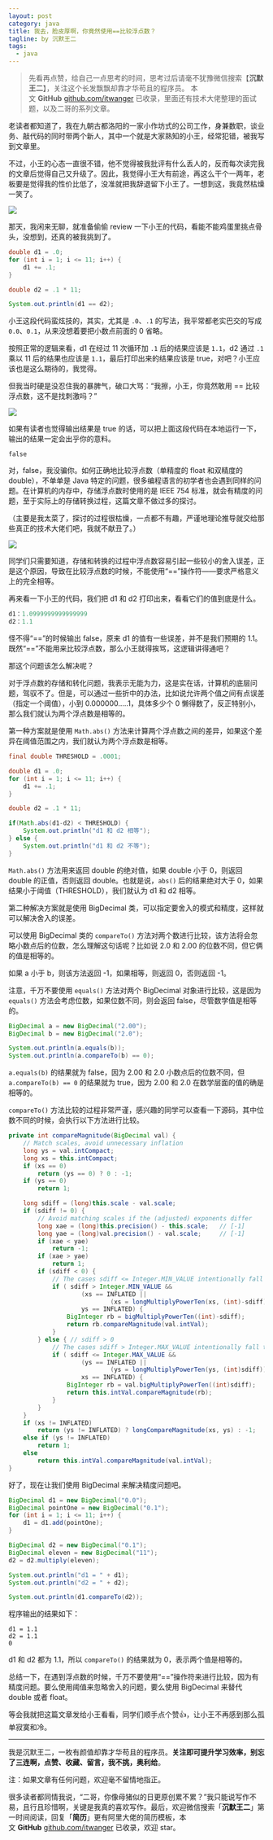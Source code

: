 ```yaml
---
layout: post
category: java
title: 我去，脸皮厚啊，你竟然使用==比较浮点数？
tagline: by 沉默王二
tags: 
  - java
---
```


>先看再点赞，给自己一点思考的时间，思考过后请毫不犹豫微信搜索【**沉默王二**】，关注这个长发飘飘却靠才华苟且的程序员。
本文 **GitHub** [github.com/itwanger](https://github.com/qinggee/itwanger.github.io) 已收录，里面还有技术大佬整理的面试题，以及二哥的系列文章。

<!--more-->




老读者都知道了，我在九朝古都洛阳的一家小作坊式的公司工作，身兼数职，谈业务、敲代码的同时带两个新人，其中一个就是大家熟知的小王，经常犯错，被我写到文章里。

不过，小王的心态一直很不错，他不觉得被我批评有什么丢人的，反而每次读完我的文章后觉得自己又升级了。因此，我觉得小王大有前途，再这么干个一两年，老板要是觉得我的性价比低了，没准就把我辞退留下小王了。一想到这，我竟然枯燥一笑了。

![](http://www.itwanger.com/assets/images/2020/07/java-float-01.gif)

那天，我闲来无聊，就准备偷偷 review 一下小王的代码，看能不能鸡蛋里挑点骨头，没想到，还真的被我挑到了。

```java
double d1 = .0;
for (int i = 1; i <= 11; i++) {
    d1 += .1;
}

double d2 = .1 * 11;

System.out.println(d1 == d2);
```

小王这段代码蛮炫技的，其实，尤其是 `.0`、`.1` 的写法，我平常都老实巴交的写成 `0.0`、`0.1`，从来没想着要把小数点前面的 0 省略。

按照正常的逻辑来看，d1 在经过 11 次循环加 `.1` 后的结果应该是 `1.1`，d2 通过 `.1` 乘以 11 后的结果也应该是 `1.1`，最后打印出来的结果应该是 true，对吧？小王应该也是这么期待的，我觉得。

但我当时硬是没忍住我的暴脾气，破口大骂：“我擦，小王，你竟然敢用 == 比较浮点数，这不是找刺激吗？”

![](http://www.itwanger.com/assets/images/2020/07/java-float-02.png)


如果有读者也觉得输出结果是 true 的话，可以把上面这段代码在本地运行一下，输出的结果一定会出乎你的意料。

```
false
```

对，false，我没骗你。如何正确地比较浮点数（单精度的 float 和双精度的 double），不单单是 Java 特定的问题，很多编程语言的初学者也会遇到同样的问题。在计算机的内存中，存储浮点数时使用的是 IEEE 754 标准，就会有精度的问题，至于实际上的存储转换过程，这篇文章不做过多的探讨。

（主要是我太菜了，探讨的过程很枯燥，一点都不有趣，严谨地理论推导就交给那些真正的技术大佬们吧，我就不献丑了。）

![](http://www.itwanger.com/assets/images/2020/07/java-float-03.png)

同学们只需要知道，存储和转换的过程中浮点数容易引起一些较小的舍入误差，正是这个原因，导致在比较浮点数的时候，不能使用“==”操作符——要求严格意义上的完全相等。

再来看一下小王的代码，我们把 d1 和 d2 打印出来，看看它们的值到底是什么。

```java
d1：1.0999999999999999
d2：1.1
```

怪不得“==”的时候输出 false，原来 d1 的值有一些误差，并不是我们预期的 1.1。既然“==”不能用来比较浮点数，那么小王就得挨骂，这逻辑讲得通吧？

那这个问题该怎么解决呢？

对于浮点数的存储和转化问题，我表示无能为力，这是实在话，计算机的底层问题，驾驭不了。但是，可以通过一些折中的办法，比如说允许两个值之间有点误差（指定一个阈值），小到 0.000000.....1，具体多少个  0 懒得数了，反正特别小，那么我们就认为两个浮点数是相等的。

第一种方案就是使用 `Math.abs()` 方法来计算两个浮点数之间的差异，如果这个差异在阈值范围之内，我们就认为两个浮点数是相等。

```java
final double THRESHOLD = .0001;

double d1 = .0;
for (int i = 1; i <= 11; i++) {
    d1 += .1;
}

double d2 = .1 * 11;

if(Math.abs(d1-d2) < THRESHOLD) {
    System.out.println("d1 和 d2 相等");
} else {
    System.out.println("d1 和 d2 不等");
}
```

`Math.abs()` 方法用来返回 double 的绝对值，如果 double 小于 0，则返回 double 的正值，否则返回 double。也就是说，`abs()` 后的结果绝对大于 0，如果结果小于阈值（THRESHOLD），我们就认为 d1 和 d2 相等。

第二种解决方案就是使用 BigDecimal 类，可以指定要舍入的模式和精度，这样就可以解决舍入的误差。

可以使用 BigDecimal 类的 `compareTo()` 方法对两个数进行比较，该方法将会忽略小数点后的位数，怎么理解这句话呢？比如说 2.0 和 2.00 的位数不同，但它俩的值是相等的。

如果 a 小于 b，则该方法返回 -1，如果相等，则返回 0，否则返回 -1。

注意，千万不要使用 `equals()` 方法对两个 BigDecimal 对象进行比较，这是因为 `equals()` 方法会考虑位数，如果位数不同，则会返回 false，尽管数学值是相等的。

```java
BigDecimal a = new BigDecimal("2.00");
BigDecimal b = new BigDecimal("2.0");

System.out.println(a.equals(b));
System.out.println(a.compareTo(b) == 0);
```

`a.equals(b)` 的结果就为 false，因为 2.00 和 2.0 小数点后的位数不同，但 `a.compareTo(b) == 0` 的结果就为 true，因为 2.00 和 2.0 在数学层面的值的确是相等的。

`compareTo()` 方法比较的过程非常严谨，感兴趣的同学可以查看一下源码，其中位数不同的时候，会执行以下方法进行比较。

```java
private int compareMagnitude(BigDecimal val) {
    // Match scales, avoid unnecessary inflation
    long ys = val.intCompact;
    long xs = this.intCompact;
    if (xs == 0)
        return (ys == 0) ? 0 : -1;
    if (ys == 0)
        return 1;

    long sdiff = (long)this.scale - val.scale;
    if (sdiff != 0) {
        // Avoid matching scales if the (adjusted) exponents differ
        long xae = (long)this.precision() - this.scale;   // [-1]
        long yae = (long)val.precision() - val.scale;     // [-1]
        if (xae < yae)
            return -1;
        if (xae > yae)
            return 1;
        if (sdiff < 0) {
            // The cases sdiff <= Integer.MIN_VALUE intentionally fall through.
            if ( sdiff > Integer.MIN_VALUE &&
                    (xs == INFLATED ||
                            (xs = longMultiplyPowerTen(xs, (int)-sdiff)) == INFLATED) &&
                    ys == INFLATED) {
                BigInteger rb = bigMultiplyPowerTen((int)-sdiff);
                return rb.compareMagnitude(val.intVal);
            }
        } else { // sdiff > 0
            // The cases sdiff > Integer.MAX_VALUE intentionally fall through.
            if ( sdiff <= Integer.MAX_VALUE &&
                    (ys == INFLATED ||
                            (ys = longMultiplyPowerTen(ys, (int)sdiff)) == INFLATED) &&
                    xs == INFLATED) {
                BigInteger rb = val.bigMultiplyPowerTen((int)sdiff);
                return this.intVal.compareMagnitude(rb);
            }
        }
    }
    if (xs != INFLATED)
        return (ys != INFLATED) ? longCompareMagnitude(xs, ys) : -1;
    else if (ys != INFLATED)
        return 1;
    else
        return this.intVal.compareMagnitude(val.intVal);
}
```

好了，现在让我们使用 BigDecimal 来解决精度问题吧。

```java
BigDecimal d1 = new BigDecimal("0.0");
BigDecimal pointOne = new BigDecimal("0.1");
for (int i = 1; i <= 11; i++) {
    d1 = d1.add(pointOne);
}

BigDecimal d2 = new BigDecimal("0.1");
BigDecimal eleven = new BigDecimal("11");
d2 = d2.multiply(eleven);

System.out.println("d1 = " + d1);
System.out.println("d2 = " + d2);

System.out.println(d1.compareTo(d2));
```

程序输出的结果如下：

```
d1 = 1.1
d2 = 1.1
0
```

d1 和 d2 都为 1.1，所以 `compareTo()` 的结果就为 0，表示两个值是相等的。

总结一下，在遇到浮点数的时候，千万不要使用“==”操作符来进行比较，因为有精度问题。要么使用阈值来忽略舍入的问题，要么使用 BigDecimal 来替代 double 或者 float。

等会我就把这篇文章发给小王看看，同学们顺手点个赞👍，让小王不再感到那么孤单寂寞和冷。

-----

我是沉默王二，一枚有颜值却靠才华苟且的程序员。**关注即可提升学习效率，别忘了三连啊，点赞、收藏、留言，我不挑，奥利给**。

注：如果文章有任何问题，欢迎毫不留情地指正。

很多读者都同情我说，“二哥，你像母猪似的日更原创累不累？”我只能说写作不易，且行且珍惜啊，关键是我真的喜欢写作。最后，欢迎微信搜索「**沉默王二**」第一时间阅读，回复「**简历**」更有阿里大佬的简历模板，本文 **GitHub** [github.com/itwanger](https://github.com/qinggee/itwanger.github.io) 已收录，欢迎 star。